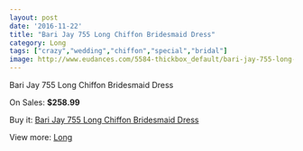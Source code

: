 ```yaml
---
layout: post
date: '2016-11-22'
title: "Bari Jay 755 Long Chiffon Bridesmaid Dress"
category: Long
tags: ["crazy","wedding","chiffon","special","bridal"]
image: http://www.eudances.com/5584-thickbox_default/bari-jay-755-long-chiffon-bridesmaid-dress.jpg
---
```

Bari Jay 755 Long Chiffon Bridesmaid Dress

On Sales: **$258.99**
<a href="https://www.eudances.com/en/long/1926-bari-jay-755-long-chiffon-bridesmaid-dress.html"><amp-img layout="responsive" width="600" height="600" src="//www.eudances.com/5584-thickbox_default/bari-jay-755-long-chiffon-bridesmaid-dress.jpg" alt="Bari Jay 755 Long Chiffon Bridesmaid Dress 0" /></a>

Buy it: [Bari Jay 755 Long Chiffon Bridesmaid Dress](https://www.eudances.com/en/long/1926-bari-jay-755-long-chiffon-bridesmaid-dress.html "Bari Jay 755 Long Chiffon Bridesmaid Dress")

View more: [Long](https://www.eudances.com/en/21-long "Long")